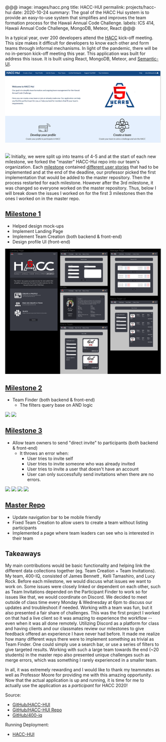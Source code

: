 @@@
image: images/hacc.png
title: HACC-HUI
permalink: projects/hacc-hui
date: 2020-10-24
summary: The goal of the HACC Hui system is to provide an easy-to-use system that simplifies and improves the team formation process for the Hawaii Annual Code Challenge.
labels: ICS 414, Hawaii Annual Code Challenge, MongoDB, Meteor, React
@@@

In a typical year, over 200 developers
  attend the [HACC](https://hacc.hawaii.gov/)  kick-off meeting. This size makes it difficult for
   developers to know each
   other and form teams through informal mechanisms. In light of the pandemic, there will be no
    in-person kick-off meeting this year. This application was built for address this issue. It is built using React, MongoDB, Meteor, and [Semantic-UI](https://react.semantic-ui.com/). 

<img class="ui huge image centered" src="/images/hacc-landing.png"> 
<br/><br/>

<img class="ui image centered rounded floated right" src="https://hacc-hui.github.io/img/team
/MilestoneFlow
.png"/>
Initially, we were split up into teams of 4-5 and at the start of each new milestone, we forked
 the "master" HACC-Hui repo into our team's organization. Each [milestone](http://hacc-hui.github.io/docs/requirements/milestone1) contained [different
  user
  stories](https://hacc-hui.github.io/docs/requirements/installers) that had to be implemented and at the end of the deadline, our professor picked the
   first implementation that would be added to the master repository. Then the process restarted
    for each milestone. However after the 3rd milestone, it was changed so everyone worked on the
     master repository. Thus, below I will break down the issues I worked on for the first 3
      milestones then the ones I worked on in the master repo.

## [Milestone 1](https://github.com/400-iq/HACC-Hui/projects/1)
- Helped design mock-ups
- Implement Landing Page
- Implement Team Creation (both backend & front-end)
- Design profile UI (front-end)

<img class="ui huge image centered" src="/images/hacc-mockup.png"> 

## [Milestone 2](https://github.com/400-iq/HACC-Hui/projects/2)
- Team Finder (both backend & front-end)
   - The filters query base on AND logic

<img class="ui huge image centered" src="https://user-images.githubusercontent.com/56209781/93549527-335b5e00-f905-11ea-8775-a12e452d5c91.png"> 
<img class="ui huge image centered" src="https://user-images.githubusercontent.com/56209781/93549542-3eae8980-f905-11ea-804e-5fe8d93bf6c4.png"> 

## [Milestone 3](https://github.com/400-iq/HACC-Hui/projects/3)
- Allow team owners to send "direct invite" to participants (both backend & front-end)
    - It throws an error when:
        - User tries to invite self
        - User tries to invite someone who was already invited
        - User tries to invite a user that doesn't have an account
        - User can only successfully send invitations when there are no errors.

<img class="ui huge image centered" src="https://user-images.githubusercontent.com/56209781/94867145-58a79c00-03dc-11eb-9364-86b13e0adc44.png"> 
<img class="ui huge image centered" src="https://user-images.githubusercontent.com/56209781/94867159-5e9d7d00-03dc-11eb-9f17-375bba3c04b8.png"> 
<img class="ui huge image centered" src="https://user-images.githubusercontent.com/56209781/94867801-9eb12f80-03dd-11eb-9c29-e11bd74892e8.png"> 
<img class="ui huge image centered" src="https://user-images.githubusercontent.com/56209781/94867859-bb4d6780-03dd-11eb-9133-61478256402f.png"> 

## [Master Repo](https://github.com/HACC-Hui/HACC-Hui/projects/1)
- Update navigation bar to be mobile friendly
- Fixed Team Creation to allow users to create a team without listing participants 
- Implemented a page where team leaders can see who is interested in their team

## Takeaways

My main contributions would be basic functionality and helping link the different data
 collections together (eg. Team Creation + Team Invitations). My team, 400-IQ, consisted of James
  Bennett
 , Kelli Tamashiro, and Lucy Rock. Before each milestone, we would discuss what issues we want to
  work on. Some issues were closely linked or dependent on each other, such as Team Invitations
   depended on the Participant Finder to work so for issues like that, we would coordinate on
    Discord. We decided to meet outside of class time every Monday & Wednesday at 6pm to discuss
     our updates and troubleshoot if needed.
  Working with a
  team
  was fun, but it also presented a fair share of challenges. This was the first project I worked
   on that had a live client so it was amazing to experience the workflow -- even when it was all
    done remotely. Utilizing Discord as a platform for class and having clients and our
     classmates review our milestones to give feedback offered an experience I have never had
      before. It made me realize how many different ways there were to implement something as
       trivial as Team Finder. One could simply use a search bar, or use a series of filters to
        give targeted results. Working with such a large team towards the end (~20 students) in the
         master repo also presented unique challenges such as merge errors, which was something I rarely experienced in a smaller team.

In all, it was extremely rewarding and I would like to thank my teammates as well as Professor
 Moore for providing me with this amazing opportunity. Now that the actual application is up and
  running, it is time for me to actually use the application as a _participant_ for HACC 2020!


Source: 
* <i class="large github icon"></i>[GitHub/HACC-HUI](https://hacc-hui.github.io/)
* <i class="large github icon"></i>[GitHub/HACC-HUI Repo](https://github.com/HACC-Hui/HACC-Hui)
* <i class="large github icon"></i>[GitHub/400-iq](https://github.com/400-iq/HACC-Hui)

Running Deployment: 
* [HACC-HUI](https://hacchui.ics.hawaii.edu/)

